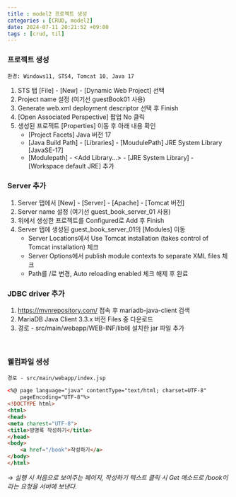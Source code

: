 ```yaml
---
title : model2 프로젝트 생성
categories : [CRUD, model2]
date: 2024-07-11 20:21:52 +09:00
tags : [crud, til]
---
```


### 프로젝트 생성 
`환경: Windows11, STS4, Tomcat 10, Java 17`

1. STS 탭 [File] - [New] - [Dynamic Web Project] 선택 
2. Project name 설정 (여기선 guestBook01 사용)
3. Generate web.xml deployment descriptor 선택 후 Finish
4. [Open Associated Perspective] 팝업 No 클릭
5. 생성된 프로젝트 [Properties] 이동 후 아래 내용 확인
    - [Project Facets] Java 버전 17
    - [Java Build Path] - [Libraries] - [MoudulePath] JRE System Library [JavaSE-17]
    - [Modulepath] - \<Add Library...> - [JRE System Library] - [Workspace default JRE] 추가 

### Server 추가
1. Server 탭에서 [New] - [Server] - [Apache] - [Tomcat 버전]
2. Server name 설정 (여기선 guest_book_server_01 사용)
3. 위에서 생성한 프로젝트를 Configured로 Add 후 Finish
4. Server 탭에 생성된 guest_book_server_01의 [Modules] 이동 
   - Server Locations에서 Use Tomcat installation (takes control of Tomcat installation) 체크
   - Server Options에서 publish module contexts to separate XML files 체크
   - Path를 /로 변경, Auto reloading enabled 체크 해제 후 완료

### JDBC driver 추가
1. https://mvnrepository.com/ 접속 후 mariadb-java-client 검색
2. MariaDB Java Client 3.3.x 버전 Files 중 <jar> 다운로드
3. 경로 - src/main/webapp/WEB-INF/lib에 설치한 jar 파일 추가
<br>

### 웰컴파일 생성
`경로 - src/main/webapp/index.jsp `
```html
<%@ page language="java" contentType="text/html; charset=UTF-8"
    pageEncoding="UTF-8"%>
<!DOCTYPE html>
<html>
<head>
<meta charest="UTF-8">
<title>방명록 작성하기</title>    
</head>
<body>
    <a href="/book">작성하기</a>
</body>
</html>
```
→ *실행 시 처음으로 보여주는 페이지, 작성하기 텍스트 클릭 시 Get 메소드로 /book이라는 요청을 서버에 보낸다.*